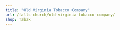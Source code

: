 ```yaml
---
title: "Old Virginia Tobacco Company"
url: /falls-church/old-virginia-tobacco-company/
shop: Tabak
---
```

